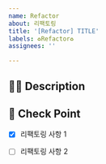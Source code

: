 ```yaml
---
name: Refactor
about: 리팩토링
title: '[Refactor] TITLE'
labels: ♻️Refactor♻️
assignees: ''

---
```

## 🤷‍♂️ Description
<!-- 리팩토링하고자 하는 것에 대해 작성해 주세요. -->

## 📝 Check Point
<!-- 리팩토링 사항을 리스트로 작성해주세요. -->

- [X] 리팩토링 사항 1
- [ ] 리팩토링 사항 2




